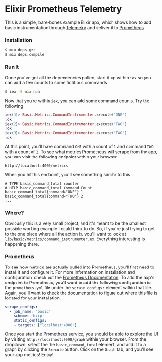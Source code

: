 # Elixir Prometheus Telemetry

  This is a simple, bare-bones example Elixir app, which shows how to add basic instrumentation through [Telemetry](https://github.com/beam-telemetry/telemetry) and deliver it to [Prometheus](https://prometheus.io/)

### Installation
```sh
$ mix deps.get
$ mix deps.compile
```

### Run It
Once you've got all the dependencies pulled, start it up within `iex` so you can add a few counts to some fictitious commands
```sh
$ iex -S mix run
```
Now that you're within `iex`, you can add some command counts. Try the following
```elixir
iex(1)> Basic.Metrics.CommandInstrumenter.execute("ONE")
:ok
iex(2)> Basic.Metrics.CommandInstrumenter.execute("TWO")
:ok
iex(3)> Basic.Metrics.CommandInstrumenter.execute("TWO")
:ok
```
At this point, you'll have command `ONE` with a count of `1` and command `TWO` with a count of `2`. To see what metrics Prometheus will scrape from the app, you can visit the following endpoint within your browser
```
http://localhost:4000/metrics
```
When you hit this endpoint, you'll see something similar to this
```
# TYPE basic_command_total counter
# HELP basic_command_total Command Count
basic_command_total{command="ONE"} 1
basic_command_total{command="TWO"} 2
...
```

### Where?
Obviously this is a very small project, and it's meant to be the smallest possible working example I could think to do. So, if you're just trying to get to the one place where all the action is, you'll want to look at `lib/basic/metrics/command_instrumenter.ex`. Everything interesting is happening there.

### Prometheus
To see how metrics are actually pulled into Prometheus, you'll first need to install it and configure it. For more information on installation and configuration, check out the [Prometheus Documentation](https://prometheus.io/docs/introduction/first_steps/). To add the app's endpoint to Prometheus, you'll want to add the following configuration to the `prometheus.yml` file under the `scrape_configs:` element within that file. Again, you'll want to check the documentation to figure out where this file is located for your installation.
```yml
scrape_configs:
  - job_name: "basic"
    scheme: "http"
    static_configs:
    - targets: ["localhost:4000"]
```
Once you start the Prometheus service, you should be able to explore the UI by visiting `http://localhost:9090/graph` within your browser. From the dropdown, select the the `basic_command_total` element, and add it to a graph by clicking the `Execute` button. Click on the `Graph` tab, and you'll see your app metrics! Enjoy!
